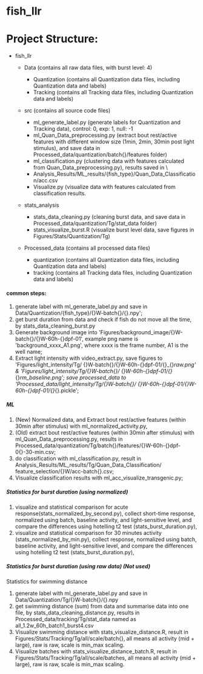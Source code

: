 # fish_llr

# Project Structure:
   - fish_llr
     - Data (contains all raw data files, with burst level: 4)
       - Quantization (contains all Quantization data files, including Quantization data and labels)
       - Tracking (contains all Tracking data files, including Quantization data and labels)

     - src (contains all source code files)
       - ml_generate_label.py (generate labels for Quantization and Tracking data), control: 0, exp: 1, null: -1
       - ml_Quan_Data_preprocessing.py (extract bout rest/active features with different window size 
       (1min, 2min, 30min post light stimulus), and save data in Processed_data/quantization/batch{}/features folder)
       - ml_classification.py (clustering data with features calculated from Quan_Data_preprocessing.py), results saved in \
       - Analysis_Results/ML_results/{fish_type}/Quan_Data_Classification/acc.csv
       - Visualize.py (visualize data with features calculated from classification results.

     - stats_analysis
       - stats_data_cleaning.py (cleaning burst data, and save data in Processed_data/quantization/Tg/stat_data folder)
       - stats_visualize_burst.R (visualize burst level data, save figures in Figures/Stats/Quantization/Tg)
       
     - Processed_data (contains all processed data files)
       - quantization (contains all Quantization data files, including Quantization data and labels)
       - tracking (contains all Tracking data files, including Quantization data and labels)



#### common steps:
1. generate label with ml_generate_label.py and save in Data/Quantization/{fish_type}/{}W-batch{}/{}.npy';
2. get burst duration from data and check if fish do not move all the time, by stats_data_cleaning_burst.py
3. Generate background image into 'Figures/background_image/{}W-batch{}/{}W-60h-{}dpf-01', 
example png name is 'background_xxxx_A1.png', where xxxx is the frame number, A1 is the well name;
4. Extract light intensity with video_extract.py, save figures to 'Figures/light_intensity/Tg/
{}W-batch{}/{}W-60h-{}dpf-01/{}_{}_raw.png' & 'Figures/light_intensity/Tg/{}W-batch{}/
{}W-60h-{}dpf-01/{}_{}_rm_baseline.png'; save processed_data to 'Processed_data/light_intensity/Tg/{}W-batch{}/
{}W-60h-{}dpf-01/{}W-60h-{}dpf-01/{}_{}.pickle';

##### ML
1. (New) Normalized data, and Extract bout rest/active features (within 30min after stimulus) with ml_normalized_activity.py,
2. (Old) extract bout rest/active features (within 30min after stimulus) with ml_Quan_Data_preprocessing.py, 
results in Processed_data/quantization/Tg/batch{}/features/{}W-60h-{}dpf-0{}-30-min.csv;
3. do classification with ml_classification.py, result in Analysis_Results/ML_results/Tg/Quan_Data_Classification/
feature_selection/{}W/acc-batch{}.csv;
4. Visualize classification results with ml_acc_visualize_transgenic.py;


##### Statistics for burst duration (using normalized)
1. visualize and statistical comparison for acute response(stats_normalized_by_second.py),
collect short-time response, normalized using batch, baseline activity, and light-sensitive level,
and compare the differences using hotelling t2 test (stats_burst_duration.py), 
2. visualize and statistical comparison for 30 minutes activity (stats_normalized_by_min.py), 
collect response, normalized using batch, baseline activity, and light-sensitive level,
and compare the differences using hotelling t2 test (stats_burst_duration.py),

##### Statistics for burst duration (using raw data) (Not used)
Statistics for swimming distance
1. generate label with ml_generate_label.py and save in Data/Quantization/Tg/{}W-batch{}/{}.npy
2. get swimming distance (sum) from data and summarise data into one file, by stats_data_cleaning_distance.py, 
   results in Processed_data/tracking/Tg/stat_data named as all_1.2w_60h_batch1_burst4.csv
3. Visualize swimming distance with stats_visualize_distance.R, result in Figures/Stats/Tracking/Tg/all/scale/batch{}, 
   all means all activity (mid + large),  raw is raw, scale is min_max scaling.
4. Visualize batches with stats_visualize_distance_batch.R, result in Figures/Stats/Tracking/Tg/all/scale/batches, 
   all means all activity (mid + large),  raw is raw, scale is min_max scaling.
